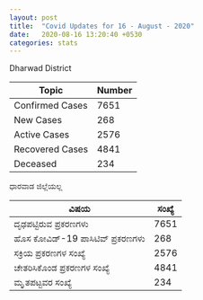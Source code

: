 ```yaml
---
layout: post
title:  "Covid Updates for 16 - August - 2020"
date:   2020-08-16 13:20:40 +0530
categories: stats
---
```


Dharwad District

|Topic|Number|
| ------------- | ------------- |
|Confirmed Cases|7651|
|New Cases|268|
|Active Cases|2576|
|Recovered Cases|4841|
|Deceased|234|

ಧಾರವಾಡ ಜಿಲ್ಲೆಯಲ್ಲ

|ವಿಷಯ|ಸಂಖ್ಯೆ|
| ------------- | ------------- |
|ದೃಢಪಟ್ಟಿರುವ ಪ್ರಕರಣಗಳು |7651|
|ಹೊಸ ಕೋವಿಡ್-19 ಪಾಸಿಟಿವ್ ಪ್ರಕರಣಗಳು |268|
|ಸಕ್ರಿಯ ಪ್ರಕರಣಗಳ ಸಂಖ್ಯೆ |2576|
|ಚೇತರಿಸಿಕೊಂಡ ಪ್ರಕರಣಗಳ ಸಂಖ್ಯೆ |4841|
|ಮೃೃತಪಟ್ಟವರ ಸಂಖ್ಯೆ  |234|
